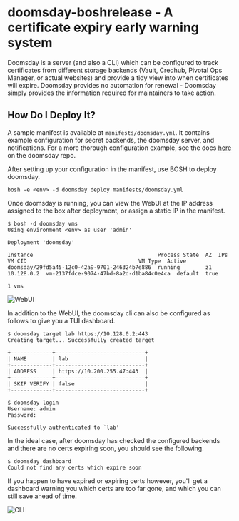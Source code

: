 # doomsday-boshrelease - A certificate expiry early warning system

Doomsday is a server (and also a CLI) which can be configured to track
certificates from different storage backends (Vault, Credhub, Pivotal Ops
Manager, or actual websites) and provide a tidy view into when certificates will
expire. Doomsday provides no automation for renewal - Doomsday simply provides
the information required for maintainers to take action.

## How Do I Deploy It?

A sample manifest is available at `manifests/doomsday.yml`. It contains example
configuration for secret backends, the doomsday server, and notifications. For a
more thorough configuration example, see the docs [here](https://github.com/doomsday-project/doomsday/blob/master/docs/ddayconfig.yml) on the doomsday repo.


After setting up your configuration in the manifest, use BOSH to deploy doomsday. 
```
bosh -e <env> -d doomsday deploy manifests/doomsday.yml
```

Once doomsday is running, you can view the WebUI at the IP address assigned to
the box after deployment, or assign a static IP in the manifest.

```
$ bosh -d doomsday vms
Using environment <env> as user 'admin'

Deployment 'doomsday'

Instance                                       Process State  AZ  IPs            VM CID                                   VM Type  Active
doomsday/29fd5a45-12c0-42a9-9701-246324b7e886  running        z1  10.128.0.2  vm-2137fdce-9074-47bd-8a2d-d1ba84c0e4ca  default  true

1 vms
```

![WebUI](https://s3.amazonaws.com/dingo-s3-544e680a-902c-44c1-ab35-94b372e1b39e/2019/05/image-1.png)


In addition to the WebUI, the doomsday cli can also be configured as follows to
give you a TUI dashboard.

```
$ doomsday target lab https://10.128.0.2:443
Creating target... Successfully created target

+-------------+----------------------------+
| NAME        | lab                        |
+-------------+----------------------------+
| ADDRESS     | https://10.200.255.47:443  |
+-------------+----------------------------+
| SKIP VERIFY | false                      |
+-------------+----------------------------+

$ doomsday login
Username: admin
Password:

Successfully authenticated to `lab'
```

In the ideal case, after doomsday has checked the configured backends and there
are no certs expiring soon, you should see the following.
```
$ doomsday dashboard
Could not find any certs which expire soon
```
If you happen to have expired or expiring certs however, you'll get a dashboard
warning you which certs are too far gone, and which you can still save ahead of
time.

![CLI](https://s3.amazonaws.com/dingo-s3-544e680a-902c-44c1-ab35-94b372e1b39e/2019/05/image.png)